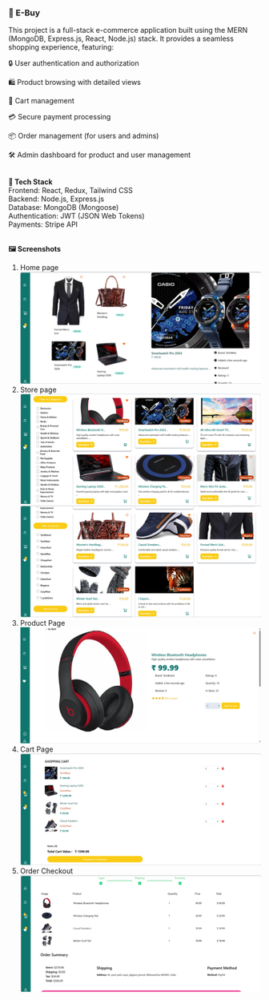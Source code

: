 <h3>🛒 E-Buy</h3>
This project is a full-stack e-commerce application built using the MERN (MongoDB, Express.js, React, Node.js) stack. It provides a seamless shopping experience, featuring:

🔒 User authentication and authorization

🛍️ Product browsing with detailed views

🛒 Cart management

💳 Secure payment processing

📦 Order management (for users and admins)

🛠️ Admin dashboard for product and user management

<br/>
<b>🚀 Tech Stack</b></br>
Frontend: React, Redux, Tailwind CSS</br>
Backend: Node.js, Express.js</br>
Database: MongoDB (Mongoose)</br>
Authentication: JWT (JSON Web Tokens)</br>
Payments: Stripe API
<br/>
<br/>

<b>🖼️ Screenshots</b>
1. Home page
![Home Page](./screenshots/home.png)	
2. Store page
![Store Page](./screenshots/store_1.png)
![Store2 Page](./screenshots/store.png)
2. Product Page
![Product Page](./screenshots/product.png)
3. Cart Page
![Cart Page](./screenshots/cart.png)
4. Order Checkout
![Order Checkout](./screenshots/order.png)
<br/>
